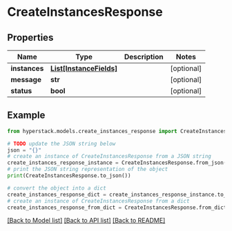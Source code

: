 # CreateInstancesResponse


## Properties

Name | Type | Description | Notes
------------ | ------------- | ------------- | -------------
**instances** | [**List[InstanceFields]**](InstanceFields.md) |  | [optional] 
**message** | **str** |  | [optional] 
**status** | **bool** |  | [optional] 

## Example

```python
from hyperstack.models.create_instances_response import CreateInstancesResponse

# TODO update the JSON string below
json = "{}"
# create an instance of CreateInstancesResponse from a JSON string
create_instances_response_instance = CreateInstancesResponse.from_json(json)
# print the JSON string representation of the object
print(CreateInstancesResponse.to_json())

# convert the object into a dict
create_instances_response_dict = create_instances_response_instance.to_dict()
# create an instance of CreateInstancesResponse from a dict
create_instances_response_from_dict = CreateInstancesResponse.from_dict(create_instances_response_dict)
```
[[Back to Model list]](../README.md#documentation-for-models) [[Back to API list]](../README.md#documentation-for-api-endpoints) [[Back to README]](../README.md)


